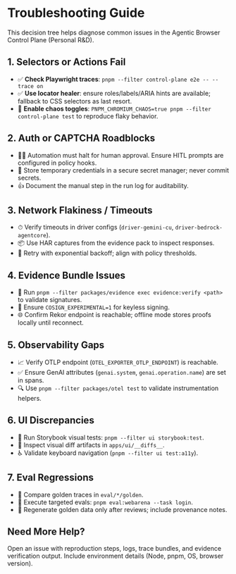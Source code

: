 # Troubleshooting Guide

This decision tree helps diagnose common issues in the Agentic Browser Control Plane (Personal R&D).

## 1. Selectors or Actions Fail

- ✅ **Check Playwright traces**: `pnpm --filter control-plane e2e -- --trace on`
- ✅ **Use locator healer**: ensure roles/labels/ARIA hints are available; fallback to CSS selectors as last resort.
- 🔄 **Enable chaos toggles**: `PNPM_CHROMIUM_CHAOS=true pnpm --filter control-plane test` to reproduce flaky behavior.

## 2. Auth or CAPTCHA Roadblocks

- 🧑‍💼 Automation must halt for human approval. Ensure HITL prompts are configured in policy hooks.
- 🔐 Store temporary credentials in a secure secret manager; never commit secrets.
- 👍 Document the manual step in the run log for auditability.

## 3. Network Flakiness / Timeouts

- ⏱ Verify timeouts in driver configs (`driver-gemini-cu`, `driver-bedrock-agentcore`).
- 📦 Use HAR captures from the evidence pack to inspect responses.
- 🔁 Retry with exponential backoff; align with policy thresholds.

## 4. Evidence Bundle Issues

- 🧾 Run `pnpm --filter packages/evidence exec evidence:verify <path>` to validate signatures.
- 🔐 Ensure `COSIGN_EXPERIMENTAL=1` for keyless signing.
- 🌐 Confirm Rekor endpoint is reachable; offline mode stores proofs locally until reconnect.

## 5. Observability Gaps

- 📈 Verify OTLP endpoint (`OTEL_EXPORTER_OTLP_ENDPOINT`) is reachable.
- ✅ Ensure GenAI attributes (`genai.system`, `genai.operation.name`) are set in spans.
- 🔍 Use `pnpm --filter packages/otel test` to validate instrumentation helpers.

## 6. UI Discrepancies

- 🧪 Run Storybook visual tests: `pnpm --filter ui storybook:test`.
- 🔎 Inspect visual diff artifacts in `apps/ui/__diffs__`.
- ♿ Validate keyboard navigation (`pnpm --filter ui test:a11y`).

## 7. Eval Regressions

- 📂 Compare golden traces in `eval/*/golden`.
- 🧪 Execute targeted evals: `pnpm eval:webarena --task login`.
- 🔁 Regenerate golden data only after reviews; include provenance notes.

## Need More Help?

Open an issue with reproduction steps, logs, trace bundles, and evidence verification output. Include environment details (Node, pnpm, OS, browser version).
